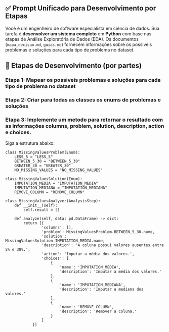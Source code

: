 ## ✅ Prompt Unificado para Desenvolvimento por Etapas

Você é um engenheiro de software especialista em ciência de dados. Sua tarefa é **desenvolver um sistema completo** em **Python** com base nas etapas de Análise Exploratória de Dados (EDA).
Os documentos (`mapa_decisao.md`, `guias.md`) fornecem informações sobre os possiveis problemas e soluções para cada tipo de problema no dataset.

## 🔧 Etapas de Desenvolvimento (por partes)

### Etapa 1: Mapear os possiveis problemas e soluções para cada tipo de problema no dataset
### Etapa 2: Criar para todas as classes os enums de problemas e soluções
### Etapa 3: Implemente um metodo para retornar o resultado com as informações columns, problem, solution, description, action e choices.


Siga a estrutura abaixo:
```
class MissingValuesProblem(Enum):
    LESS_5 = "LESS_5"
    BETWEEN_5_30 = "BETWEEN_5_30"
    GREATER_30 = "GREATER_30"
    NO_MISSING_VALUES = "NO_MISSING_VALUES"
    
class MissingValuesSolution(Enum):
    IMPUTATION_MEDIA = "IMPUTATION_MEDIA"
    IMPUTATION_MEDIANA = "IMPUTATION_MEDIANA"
    REMOVE_COLUMN = "REMOVE_COLUMN"

class MissingValuesAnalyzer(AnalysisStep):
    def __init__(self):
        self.result = []

    def analyze(self, data: pd.DataFrame) -> dict:
        return [{
                'columns': [],
                'problem': MissingValuesProblem.BETWEEN_5_30.name,
                'solution': MissingValuesSolution.IMPUTATION_MEDIA.name,
                'description': 'A coluna possui valores ausentes entre 5% e 30%.',
                'action': 'Imputar a média dos valores.',
                'choices': [
                    {
                        'name': 'IMPUTATION_MEDIA',
                        'description': 'Imputar a média dos valores.'
                    },
                    {
                        'name': 'IMPUTATION_MEDIANA',
                        'description': 'Imputar a mediana dos valores.'
                    },
                    {
                        'name': 'REMOVE_COLUMN',
                        'description': 'Remover a coluna.'
                    }
                ]
            }]
```
